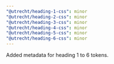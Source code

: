 ```yaml
---
"@utrecht/heading-1-css": minor
"@utrecht/heading-2-css": minor
"@utrecht/heading-3-css": minor
"@utrecht/heading-4-css": minor
"@utrecht/heading-5-css": minor
"@utrecht/heading-6-css": minor
---
```


Added metadata for heading 1 to 6 tokens.
